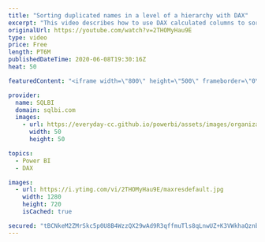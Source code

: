 ```yaml
---
title: "Sorting duplicated names in a level of a hierarchy with DAX"
excerpt: "This video describes how to use DAX calculated columns to sort names that look like duplicates at a certain level of a hierarchy, but are unique when considering their full path within the hierarchy. Article and download: https://sql.bi/662328?aff=yt"
originalUrl: https://youtube.com/watch?v=2THOMyHau9E
type: video
price: Free
length: PT6M
publishedDateTime: 2020-06-08T19:30:16Z
heat: 50

featuredContent: "<iframe width=\"800\" height=\"500\" frameborder=\"0\" src=\"https://www.youtube.com/embed/2THOMyHau9E\" allow=\"accelerometer; autoplay; encrypted-media; gyroscope; picture-in-picture\" allowfullscreen></iframe>"

provider:
  name: SQLBI
  domain: sqlbi.com
  images:
    - url: https://everyday-cc.github.io/powerbi/assets/images/organizations/sqlbi.com-50x50.jpg
      width: 50
      height: 50

topics:
  - Power BI
  - DAX

images:
  - url: https://i.ytimg.com/vi/2THOMyHau9E/maxresdefault.jpg
    width: 1280
    height: 720
    isCached: true

secured: "tBCNkeM2ZMrSkc5p0U8B4WzzQX29wAd9R3qffmuTls8qLnwUZ+K3VWkhaQznbqIpIsSAm/xxhtP8xShXOc0r24fSxL+r4N5EaRkpcxyUjLT+PmOd9pV6ZTANzCP+wDarhtv/AhLDjVd7DNmNIEecoXrBo3FdqEaYcaSovSo7p0xiiLCO2i+RNoBuvgmmC0hE3pzKE2Ms2y+GE3yVv13r/qpWVTYm9SdfUdgcsqGWtYEvTNXjc4z1SgNAqoEPnxrNhNr96gbxfMy/nGWAiLDjppaZkSBcr4Gq8mb+RrshhOWyDXVYsGRYel2fDZyp4qvMEPfP40w2nBi1KRqNseMXr+mJLlfkrN0ahXsjZrwlFn7jX6Muj1YdaJtDrx45V3A1MtL1AyVnv24+KC59bl/YntAfT7MSUm4AUidc1TFlp7Y=;1+MABOeJbn+5wBUIF0H0zg=="
---
```


